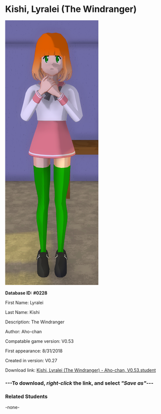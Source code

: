# Kishi, Lyralei (The Windranger)

<img src="../../Files/Images/Kishi, Lyralei (The Windranger).png" title="Kishi, Lyralei (The Windranger) - Aho-chan, V0.53">

**Database ID: #0228**

First Name: Lyralei

Last Name: Kishi

Description: The Windranger

Author: Aho-chan

Compatable game version: V0.53

First appearance: 8/31/2018

Created in version: V0.27

Download link: <a href="https://raw.githubusercontent.com/Arbiter1223/Daigaku-Gurashi-Custom-Students/master/Files/Student%20Files/Kishi%2C%20Lyralei%20(The%20Windranger)%20-%20Aho-chan%2C%20V0.53.student">Kishi, Lyralei (The Windranger) - Aho-chan, V0.53.student</a>

### ---**To download, _right-click_ the link, and select _"Save as"_**---

### Related Students

-none-
